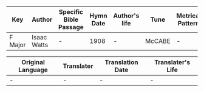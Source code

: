 Key | Author   | Specific Bible Passage     |Hymn Date |Author's life |Tune |Metrical Pattern   |Composer/Source
-- | --------- | ---------------------------|----------|--------------|-----|-------------------|-------------  
F Major |Isaac Watts |- |1908 |- |McCABE |- |E. S. Widdemer

Original Language | Translater | Translation Date   | Translater's Life  
----------------- | --------- | --------------------|-------------     
\- |- |- |-
